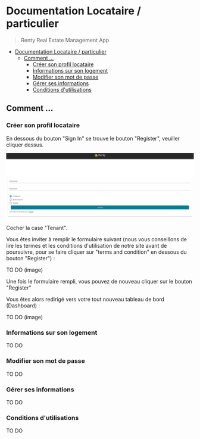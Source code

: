 # Documentation Locataire / particulier

> Renty Real Estate Management App

- [Documentation Locataire / particulier](#documentation-locataire--particulier)
  - [Comment ...](#comment-)
    - [Créer son profil locataire](#créer-son-profil-locataire)
    - [Informations sur son logement](#informations-sur-son-logement)
    - [Modifier son mot de passe](#modifier-son-mot-de-passe)
    - [Gérer ses informations](#gérer-ses-informations)
    - [Conditions d'utilisations](#conditions-dutilisations)

## Comment ...

### Créer son profil locataire

En dessous du bouton "Sign In" se trouve le bouton "Register", veuiller cliquer dessus.

![alt text](../images/login_or_register.png "Register")

Cocher la case "Tenant".

Vous êtes inviter à remplir le formulaire suivant (nous vous conseillons de lire les termes et les conditions d'utilisation de notre site avant de poursuivre, pour se faire cliquer sur "terms and condition" en dessous du bouton "Register") : 

TO DO (image) 

Une fois le formulaire rempli, vous pouvez de nouveau cliquer sur le bouton "Register"

Vous êtes alors redirigé vers votre tout nouveau tableau de bord (Dashboard) :

TO DO (image)
### Informations sur son logement

TO DO
### Modifier son mot de passe 

TO DO
### Gérer ses informations

TO DO
### Conditions d'utilisations

TO DO